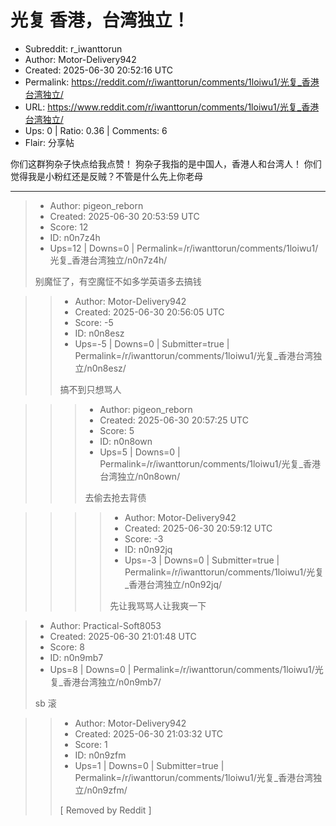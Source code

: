 # 光复 香港，台湾独立！

- Subreddit: r_iwanttorun
- Author: Motor-Delivery942
- Created: 2025-06-30 20:52:16 UTC
- Permalink: https://reddit.com/r/iwanttorun/comments/1loiwu1/光复_香港台湾独立/
- URL: https://www.reddit.com/r/iwanttorun/comments/1loiwu1/光复_香港台湾独立/
- Ups: 0 | Ratio: 0.36 | Comments: 6
- Flair: 分享帖


你们这群狗杂子快点给我点赞！ 狗杂子我指的是中国人，香港人和台湾人！
你们觉得我是小粉红还是反贼？不管是什么先上你老母


---

> - Author: pigeon_reborn
> - Created: 2025-06-30 20:53:59 UTC
> - Score: 12
> - ID: n0n7z4h
> - Ups=12 | Downs=0 | Permalink=/r/iwanttorun/comments/1loiwu1/光复_香港台湾独立/n0n7z4h/
>
> 别魔怔了，有空魔怔不如多学英语多去搞钱

>> - Author: Motor-Delivery942
>> - Created: 2025-06-30 20:56:05 UTC
>> - Score: -5
>> - ID: n0n8esz
>> - Ups=-5 | Downs=0 | Submitter=true | Permalink=/r/iwanttorun/comments/1loiwu1/光复_香港台湾独立/n0n8esz/
>>
>> 搞不到只想骂人

>>> - Author: pigeon_reborn
>>> - Created: 2025-06-30 20:57:25 UTC
>>> - Score: 5
>>> - ID: n0n8own
>>> - Ups=5 | Downs=0 | Permalink=/r/iwanttorun/comments/1loiwu1/光复_香港台湾独立/n0n8own/
>>>
>>> 去偷去抢去背债

>>>> - Author: Motor-Delivery942
>>>> - Created: 2025-06-30 20:59:12 UTC
>>>> - Score: -3
>>>> - ID: n0n92jq
>>>> - Ups=-3 | Downs=0 | Submitter=true | Permalink=/r/iwanttorun/comments/1loiwu1/光复_香港台湾独立/n0n92jq/
>>>>
>>>> 先让我骂骂人让我爽一下

> - Author: Practical-Soft8053
> - Created: 2025-06-30 21:01:48 UTC
> - Score: 8
> - ID: n0n9mb7
> - Ups=8 | Downs=0 | Permalink=/r/iwanttorun/comments/1loiwu1/光复_香港台湾独立/n0n9mb7/
>
> sb 滚

>> - Author: Motor-Delivery942
>> - Created: 2025-06-30 21:03:32 UTC
>> - Score: 1
>> - ID: n0n9zfm
>> - Ups=1 | Downs=0 | Submitter=true | Permalink=/r/iwanttorun/comments/1loiwu1/光复_香港台湾独立/n0n9zfm/
>>
>> [ Removed by Reddit ]
